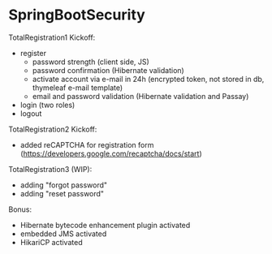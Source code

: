# SpringBootSecurity

TotalRegistration1 Kickoff:
  - register
      - password strength (client side, JS)
      - password confirmation (Hibernate validation)
      - activate account via e-mail in 24h (encrypted token, not stored in db, thymeleaf e-mail template)
      - email and password validation (Hibernate validation and Passay)
  - login (two roles)
  - logout

TotalRegistration2 Kickoff:
  - added reCAPTCHA for registration form (https://developers.google.com/recaptcha/docs/start)
  
TotalRegistration3 (WIP):
  - adding "forgot password"
  - adding "reset password"

Bonus:
  - Hibernate bytecode enhancement plugin activated
  - embedded JMS activated
  - HikariCP activated
  
